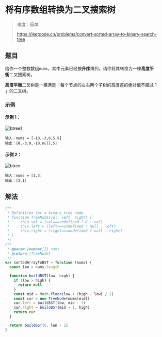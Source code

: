 # 将有序数组转换为二叉搜索树

> 难度：简单
>
> https://leetcode.cn/problems/convert-sorted-array-to-binary-search-tree

## 题目

给你一个整数数组`nums`，其中元素已经按**升序**排列，请你将其转换为一棵**高度平衡**二叉搜索树。

**高度平衡**二叉树是一棵满足「每个节点的左右两个子树的高度差的绝对值不超过 1 」的二叉树。

### 示例

#### 示例 1：

![btree1](https://assets.leetcode.com/uploads/2021/02/18/btree1.jpg)

```
输入：nums = [-10,-3,0,5,9]
输出：[0,-3,9,-10,null,5]
```

#### 示例 2：

![btree](https://assets.leetcode.com/uploads/2021/02/18/btree.jpg)

```
输入：nums = [1,3]
输出：[3,1]
```

## 解法

```javascript
/**
 * Definition for a binary tree node.
 * function TreeNode(val, left, right) {
 *     this.val = (val===undefined ? 0 : val)
 *     this.left = (left===undefined ? null : left)
 *     this.right = (right===undefined ? null : right)
 * }
 */
/**
 * @param {number[]} nums
 * @return {TreeNode}
 */
var sortedArrayToBST = function (nums) {
  const len = nums.length

  function buildBST(low, high) {
    if (low > high) {
      return null
    }
    const mid = Math.floor(low + (high - low) / 2)
    const cur = new TreeNode(nums[mid])
    cur.left = buildBST(low, mid - 1)
    cur.right = buildBST(mid + 1, high)
    return cur
  }

  return buildBST(0, len - 1)
}
```
